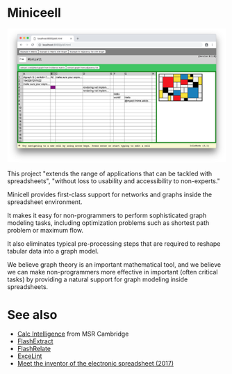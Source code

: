 # Miniceell


![Minicell screenshot (2018)](https://github.com/johari/minicell/blob/master/static/screenshot.png)

This project "extends the range of applications that can be tackled with spreadsheets", "without loss to usability and accessibility to non-experts."

Minicell provides first-class support for networks and graphs inside the spreadsheet environment.

It makes it easy for non-programmers to perform sophisticated graph modeling tasks,
including optimization problems such as shortest path problem or maximum flow.

It also eliminates typical pre-processing steps that are required to
reshape tabular data into a graph model.

We believe graph theory is an important mathematical tool,
and we believe we can make non-programmers more effective in
important (often critical tasks) by providing a natural support
for graph modeling inside spreadsheets.

# See also

* [Calc Intelligence](https://www.microsoft.com/en-us/research/project/calc-intelligence/) from MSR Cambridge
* [FlashExtract](https://www.youtube.com/watch?v=apTsnpsPEds)
* [FlashRelate](https://www.youtube.com/watch?v=g2Dhf4Tmp8c)
* [ExceLint](https://github.com/ExceLint/ExceLint)
* [Meet the inventor of the electronic spreadsheet (2017)](https://www.youtube.com/watch?v=YDvbDiJZpy0)
